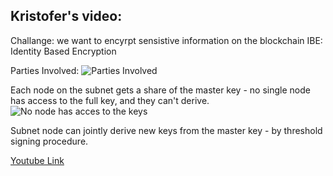 ## Kristofer's video: 
Challange: we want to encyrpt sensistive information on the blockchain
IBE: Identity Based Encryption

Parties Involved:
![Parties Involved](./images/parties-involved.png)

Each node on the subnet gets a share of the master key - no single node has access to the full key, and they can't derive. 
![No node has acces to the keys](./images/no-key-access.png)

Subnet node can jointly derive new keys from the master key - by threshold signing procedure. 

[Youtube Link](https://youtu.be/144Q4DRZ3KY?si=phgIm5fyfJSUAtAF)